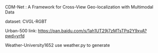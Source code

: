 
CDM-Net : A Framework for Cross-View Geo-localization with Multimodal Data

dataset:
CVGL-RGBT

Urban-500 link: https://pan.baidu.com/s/1ah1UT29j7zMTsTPq2Y9xyA?pwd=yrfd

Weather-University1652 use weather.py to generate
